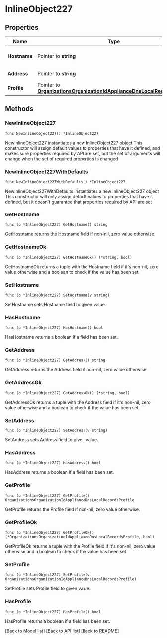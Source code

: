 # InlineObject227

## Properties

Name | Type | Description | Notes
------------ | ------------- | ------------- | -------------
**Hostname** | Pointer to **string** | Hostname for the DNS record | [optional] 
**Address** | Pointer to **string** | IP for the DNS record | [optional] 
**Profile** | Pointer to [**OrganizationsOrganizationIdApplianceDnsLocalRecordsProfile**](OrganizationsOrganizationIdApplianceDnsLocalRecordsProfile.md) |  | [optional] 

## Methods

### NewInlineObject227

`func NewInlineObject227() *InlineObject227`

NewInlineObject227 instantiates a new InlineObject227 object
This constructor will assign default values to properties that have it defined,
and makes sure properties required by API are set, but the set of arguments
will change when the set of required properties is changed

### NewInlineObject227WithDefaults

`func NewInlineObject227WithDefaults() *InlineObject227`

NewInlineObject227WithDefaults instantiates a new InlineObject227 object
This constructor will only assign default values to properties that have it defined,
but it doesn't guarantee that properties required by API are set

### GetHostname

`func (o *InlineObject227) GetHostname() string`

GetHostname returns the Hostname field if non-nil, zero value otherwise.

### GetHostnameOk

`func (o *InlineObject227) GetHostnameOk() (*string, bool)`

GetHostnameOk returns a tuple with the Hostname field if it's non-nil, zero value otherwise
and a boolean to check if the value has been set.

### SetHostname

`func (o *InlineObject227) SetHostname(v string)`

SetHostname sets Hostname field to given value.

### HasHostname

`func (o *InlineObject227) HasHostname() bool`

HasHostname returns a boolean if a field has been set.

### GetAddress

`func (o *InlineObject227) GetAddress() string`

GetAddress returns the Address field if non-nil, zero value otherwise.

### GetAddressOk

`func (o *InlineObject227) GetAddressOk() (*string, bool)`

GetAddressOk returns a tuple with the Address field if it's non-nil, zero value otherwise
and a boolean to check if the value has been set.

### SetAddress

`func (o *InlineObject227) SetAddress(v string)`

SetAddress sets Address field to given value.

### HasAddress

`func (o *InlineObject227) HasAddress() bool`

HasAddress returns a boolean if a field has been set.

### GetProfile

`func (o *InlineObject227) GetProfile() OrganizationsOrganizationIdApplianceDnsLocalRecordsProfile`

GetProfile returns the Profile field if non-nil, zero value otherwise.

### GetProfileOk

`func (o *InlineObject227) GetProfileOk() (*OrganizationsOrganizationIdApplianceDnsLocalRecordsProfile, bool)`

GetProfileOk returns a tuple with the Profile field if it's non-nil, zero value otherwise
and a boolean to check if the value has been set.

### SetProfile

`func (o *InlineObject227) SetProfile(v OrganizationsOrganizationIdApplianceDnsLocalRecordsProfile)`

SetProfile sets Profile field to given value.

### HasProfile

`func (o *InlineObject227) HasProfile() bool`

HasProfile returns a boolean if a field has been set.


[[Back to Model list]](../README.md#documentation-for-models) [[Back to API list]](../README.md#documentation-for-api-endpoints) [[Back to README]](../README.md)


